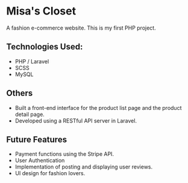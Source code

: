 # Misa's Closet
A fashion e-commerce website.
This is my first PHP project.

## Technologies Used:
- PHP / Laravel
- SCSS
- MySQL

## Others
- Built a front-end interface for the product list page and the product detail page.
- Developed using a RESTful API server in Laravel.

## Future Features
- Payment functions using the Stripe API.
- User Authentication
- Implementation of posting and displaying user reviews.
- UI design for fashion lovers.
